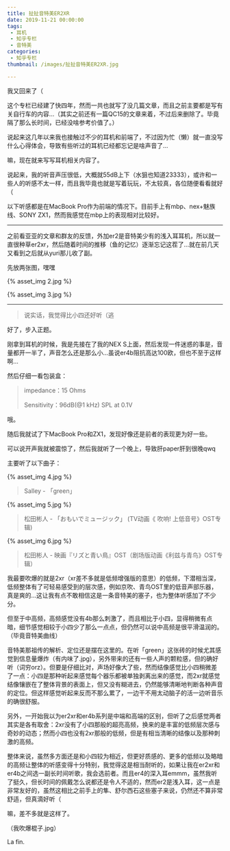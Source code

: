 ```yaml
---
title: 扯扯音特美ER2XR
date: 2019-11-21 00:00:00
tags: 
 - 耳机
 - 知乎专栏
 - 音特美
categories:
 - 知乎专栏
thumbnail: /images/扯扯音特美ER2XR.jpg

---
```


我又回来了（

<!--more-->

这个专栏已经建了快四年，然而一共也就写了没几篇文章，而且之前主要都是写有关自行车的内容...（其实之前还有一篇QC15的文章来着，不过后来删除了。毕竟隔了那么长时间，已经没啥参考价值了。）

说起来这几年以来我也接触过不少的耳机和前端了，不过因为忙（懒）就一直没写什么心得体会，导致有些听过的耳机已经都忘记是啥声音了...

嘛，现在就来写写耳机相关内容了。

说起来，我的听音声压很低，大概就55dB上下（水狙也知道23333），或许和一些人的听感不太一样，而且我毕竟也就是写着玩玩，不太较真，各位随便看看就好（

以下听感都是在MacBook Pro作为前端的情况下。目前手上有mbp、nex+魅族线、SONY ZX1，然而我感觉在mbp上的表现相对比较好。

___

之前看亚亚的文章和群友的反馈，外加er2是音特美少有的浅入耳耳机，所以就一直很种草er2xr，然后随着时间的推移（鱼的记忆）逐渐忘记这茬了...就在前几天又看到之后就从yuri那儿收了副。

先放两张图，嘿嘿

{% asset_img 2.jpg %}

{% asset_img 3.jpg %}

___

> 说实话，我觉得比小四还好听（逃

好了，步入正题。

刚拿到耳机的时候，我是先接在了我的NEX S上面，然后发现一件迷惑的事是，音量都开一半了，声音怎么还是那么小...虽说er4b阻抗高达100欧，但也不至于这样啊...

然后仔细一看包装盒：

> impedance：15 Ohms
>
> Sensitivity：96dB(@1 kHz) SPL at 0.1V

哦。

随后我就试了下MacBook Pro和ZX1，发现好像还是前者的表现更为好一些。

可以说开声我就被震惊了，然后我就听了一个晚上，导致肝paper肝到很晚qwq

主要听了以下曲子：

{% asset_img 4.jpg %}

> Salley - 「green」

{% asset_img 5.jpg %}

> 松田彬人 - 「おもいでミュージック」 (TV动画《 吹响! 上低音号》OST专辑)

{% asset_img 6.jpg %}

> 松田彬人 - 映画『リズと青い鳥』OST（剧场版动画《利兹与青鸟》OST专辑）

我最要吹爆的就是2xr（xr差不多就是低频增强版的意思）的低频，下潜相当深，低频整体有了可轻易感受到的层次感，例如京吹、青鸟OST里的低音声部乐器，真是爽的...这让我有点不敢相信这是一条音特美的塞子，也为整体听感加了不少分。

但至于中高频，高频感觉没有4b那么刺激了，而且相比于小四，显得稍微有点暗，细节感觉相较于小四少了那么一点点，但仍然可以说中高频是很平滑温润的。（毕竟音特美曲线）



音特美那祖传的解析、定位还是摆在这里的。在听「green」这张砖的时候尤其感觉到信息量爆炸（有内味了.jpg），另外带来的还有一些人声的颗粒感，但的确好听（词穷orz）。但要是仔细比对，声场好像大了些，然而结像感觉比小四稍微差了一点：小四是那种听起来感觉每个器乐都被单独剥离出来的感觉，而2xr就感觉结像镶嵌在了整体背景的表面上，但又没有糊进去，仍然能够清晰地判断各种声音的定位。但这样感觉听起来反而不那么累了，一边干不用太动脑子的活一边听音乐的确很舒服。

另外，一开始我以为er2xr和er4b系列是中端和高端的区别，但听了之后感觉两者其实是各有取舍：2xr没有了小四那般的超亮高频，换来的是丰富的低频层次感与奇妙的动态；然而小四也没有2xr那般的低频，但是有相当清晰的结像以及那种刺激的高频。

整体来说，虽然多方面还是和小四较为相近，但更好质感的、更多的低频以及略暗的高频让整体的听感变得十分特别，我觉得这是相当耐听的，如果让我在er2xr和er4b之间选一副长时间听歌，我会选前者。而且er4的深入耳emmm，虽然我听了挺久，但长时间的佩戴怎么说都还是令人不适的，然而er2是浅入耳，这一点是非常友好的，虽然这相比之前手上的隼、舒尔西石这些塞子来说，仍然还不算非常舒适，但真滴好听（

嘛，差不多就是这样了。

（我吹爆棍子.jpg）

La fin.